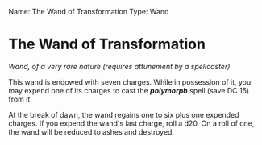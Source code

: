 Name: The Wand of Transformation
Type: Wand

# The Wand of Transformation
_Wand, of a very rare nature (requires attunement by a spellcaster)_

This wand is endowed with seven charges. While in possession of it, you may expend one of its charges to cast the **_polymorph_** spell (save DC 15) from it.

At the break of dawn, the wand regains one to six plus one expended charges. If you expend the wand's last charge, roll a d20. On a roll of one, the wand will be reduced to ashes and destroyed.
